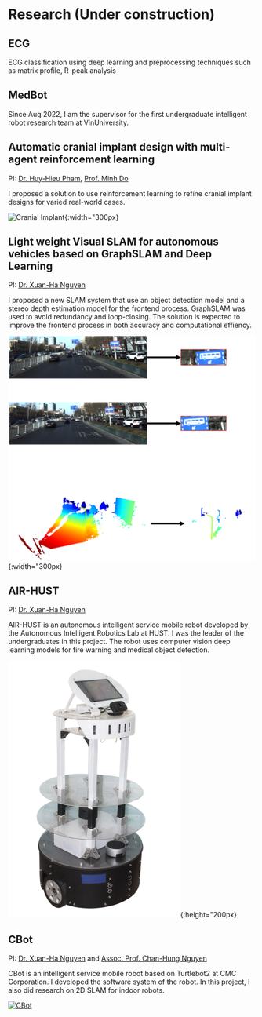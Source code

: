 
# Research (Under construction)

## ECG 



ECG classification using deep learning and preprocessing techniques such as matrix profile, R-peak analysis

## MedBot

Since Aug 2022, I am the supervisor for the first undergraduate intelligent robot research team at VinUniversity.

## Automatic cranial implant design with multi-agent reinforcement learning
PI: [Dr. Huy-Hieu Pham](https://huyhieupham.github.io/), [Prof. Minh Do](https://minhdo.ece.illinois.edu/)

I proposed a solution to use reinforcement learning to refine cranial implant designs for varied real-world cases.

![Cranial Implant](/assets/projects/SHC/TungNT_Cranial_implant_design_poster.png){:width="300px}


## Light weight Visual SLAM for autonomous vehicles based on GraphSLAM and Deep Learning 
PI: [Dr. Xuan-Ha Nguyen](https://scholar.google.com/citations?user=FO_xu-8AAAAJ&hl=en&oi=ao)

I proposed a new SLAM system that use an object detection model and a stereo depth estimation model for the frontend process. GraphSLAM was used to avoid redundancy and loop-closing. The solution is expected to improve the frontend process in both accuracy and computational effiency.

![Visual SLAM](/assets/projects/Visual-SLAM/Visual-SLAM.png){:width="300px}


## AIR-HUST
<!-- [![AIR-HUST](/projects/AIR-HUST/AIR-HUST.png)](/projects/AIR-HUST/AIR-HUST){:width="300px} -->
PI: [Dr. Xuan-Ha Nguyen](https://scholar.google.com/citations?user=FO_xu-8AAAAJ&hl=en&oi=ao)

AIR-HUST is an autonomous intelligent service mobile robot developed by the Autonomous Intelligent Robotics Lab at HUST. I was the leader of the undergraduates in this project. The robot uses computer vision deep learning models for fire warning and medical object detection.

[![AIR-HUST](/assets/projects/AIR-HUST/AIR-HUST.png)](https://www.youtube.com/watch?v=KEYiAhM7ixI){:height="200px}


## CBot
<!-- ![CBot](/projects/CBot/CBot.jpg){:width="300px"} -->
PI: [Dr. Xuan-Ha Nguyen](https://scholar.google.com/citations?user=FO_xu-8AAAAJ&hl=en&oi=ao) and [Assoc. Prof. Chan-Hung Nguyen](https://vn.linkedin.com/in/hung-nguyen-chan-62027621)

CBot is an intelligent service mobile robot based on Turtlebot2 at CMC Corporation. I developed the software system of the robot. In this project, I also did research on 2D SLAM for indoor robots.

[![CBot](https://img.youtube.com/vi/v6WDv4eWN_k/0.jpg)](https://www.youtube.com/watch?v=v6WDv4eWN_k)